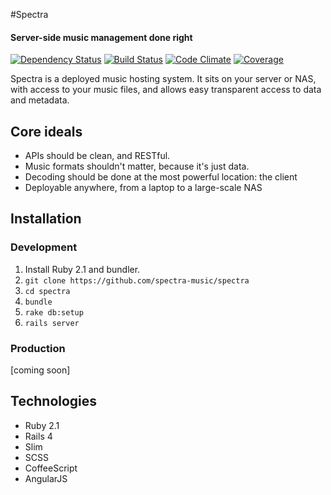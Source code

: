 #Spectra
#### Server-side music management done right
[![Dependency Status](http://img.shields.io/gemnasium/spectra-music/spectra.svg?style=flat)](https://gemnasium.com/spectra-music/spectra)
[![Build Status](http://img.shields.io/travis/spectra-music/spectra/dev.svg?style=flat)](https://travis-ci.org/spectra-music/spectra)
[![Code Climate](https://img.shields.io/codeclimate/github/spectra-music/spectra.png?style=flat)](https://codeclimate.com/github/spectra-music/spectra)
[![Coverage](https://img.shields.io/codeclimate/coverage/github/spectra-music/spectra.png?style=flat)](https://codeclimate.com/github/spectra-music/spectra)

Spectra is a deployed music hosting system. It sits on your server or NAS, with access to your music files, and allows
easy transparent access to data and metadata. 

## Core ideals
- APIs should be clean, and RESTful.
- Music formats shouldn't matter, because it's just data.
- Decoding should be done at the most powerful location: the client
- Deployable anywhere, from a laptop to a large-scale NAS

## Installation

### Development
1. Install Ruby 2.1 and bundler.
2. `git clone https://github.com/spectra-music/spectra`
3. `cd spectra`
2. `bundle`
3. `rake db:setup`
4. `rails server`

### Production
[coming soon]

## Technologies
- Ruby 2.1
- Rails 4
- Slim
- SCSS
- CoffeeScript
- AngularJS
